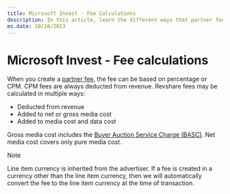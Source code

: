 ```yaml
---
title: Microsoft Invest - Fee Calculations
description: In this article, learn the different ways that partner fees can be calculated and how they are deducted.
ms.date: 10/28/2023
---
```


# Microsoft Invest - Fee calculations

When you create a [partner fee](create-a-partner-fee.md), the fee can be based on percentage or CPM. CPM fees are always deducted from revenue. Revshare fees may be calculated in multiple ways:

- Deducted from revenue
- Added to net or gross media cost
- Added to media cost and data cost

Gross media cost includes the [Buyer Auction Service Charge (BASC)](buyer-auction-service-charge-mechanics.md). Net media cost covers only pure media cost.

> [!NOTE]
> Line item currency is inherited from the advertiser. If a fee is created in a currency other than the line item currency, then we will automatically convert the fee to the line item currency at the time of transaction.
